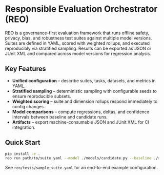 # Responsible Evaluation Orchestrator (REO)

REO is a governance-first evaluation framework that runs offline safety, privacy, bias,
and robustness test suites against multiple model versions. Suites are defined in YAML,
scored with weighted rollups, and executed reproducibly via stratified sampling. Results can
be exported as JSON or JUnit XML and compared across model versions for regression analysis.

## Key Features

- **Unified configuration** – describe suites, tasks, datasets, and metrics in YAML.
- **Stratified sampling** – deterministic sampling with configurable seeds to ensure
  reproducible subsets.
- **Weighted scoring** – suite and dimension rollups respond immediately to config changes.
- **Model comparisons** – compute regressions, deltas, and confidence intervals between
  baseline and candidate runs.
- **Artifacts** – export machine-consumable JSON and JUnit XML for CI integration.

## Quick Start

```bash
pip install -e .
reo run path/to/suite.yaml --model ./models/candidate.py --baseline ./runs/baseline.json
```

See `reo/tests/sample_suite.yaml` for an end-to-end example configuration.

